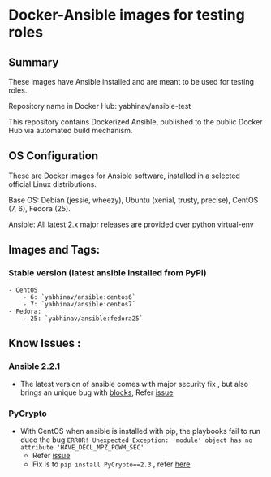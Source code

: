 # Docker-Ansible images for testing roles


## Summary 
These images have Ansible installed and are meant to be used for testing roles.

Repository name in Docker Hub: yabhinav/ansible-test

This repository contains Dockerized Ansible, published to the public Docker Hub via automated build mechanism.


## OS Configuration

These are Docker images for Ansible software, installed in a selected official Linux distributions.

Base OS: Debian (jessie, wheezy), Ubuntu (xenial, trusty, precise), CentOS (7, 6), Fedora (25).

Ansible: All latest 2.x major releases are provided over python virtual-env


## Images and Tags:

### Stable version (latest ansible installed from PyPi)

	- CentOS
	    - 6: `yabhinav/ansible:centos6` 
	    - 7: `yabhinav/ansible:centos7` 
	- Fedora:
	    - 25: `yabhinav/ansible:fedora25` 


## Know Issues :

### Ansible 2.2.1

  -  The latest version of ansible comes with major security fix , but also brings an unique bug with [blocks](/Users/abhinav/code/MyProjects/docker-ansible-images/README.html), Refer [issue](https://github.com/ansible/ansible/issues/20736)

### PyCrypto

  - With CentOS when ansible is installed with pip, the playbooks fail to run dueo the bug ```ERROR! Unexpected Exception: 'module' object has no attribute 'HAVE_DECL_MPZ_POWM_SEC'```
    * Refer [issue](https://bugs.launchpad.net/pycrypto/+bug/1206836) 
    * Fix is to ```pip install PyCrypto==2.3``` , refer [here](http://stackoverflow.com/questions/22941029/python-fabric-error-module-object-has-no-attribute-have-decl-mpz-powm-sec)

